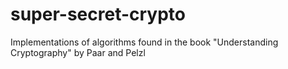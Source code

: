 # super-secret-crypto
Implementations of algorithms found in the book "Understanding Cryptography" by Paar and Pelzl
